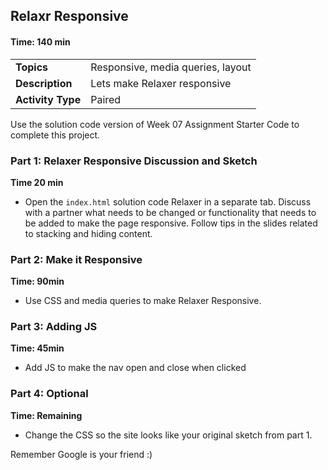 ## Relaxr Responsive

#### Time: 140 min

| | |
| ------------- |:-------------|
| __Topics__ | Responsive, media queries, layout| 
| __Description__| Lets make Relaxer responsive |    
| __Activity Type__| Paired |    
 
Use the solution code version of Week 07 Assignment Starter Code to complete this project.

### Part 1: Relaxer Responsive Discussion and Sketch
__Time 20 min__ 
	
*	Open the `index.html` solution code Relaxer in a separate tab. Discuss with a partner what needs to be changed or functionality that needs to be added to make the page responsive. Follow tips in the slides related to stacking and hiding content.


### Part 2: Make it Responsive 
__Time: 90min__

*	Use CSS and media queries to make Relaxer Responsive.

### Part 3: Adding JS
__Time: 45min__

*	Add JS to make the nav open and close when clicked

### Part 4: Optional
__Time: Remaining__

*	Change the CSS so the site looks like your original sketch from part 1.


Remember Google is your friend :)